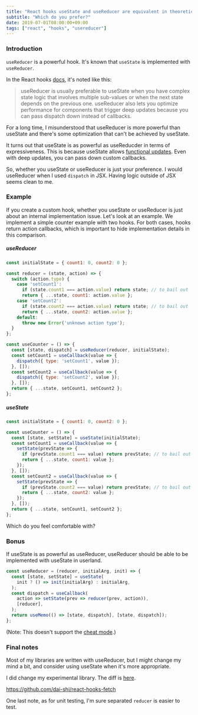 ```yaml
---
title: "React hooks useState and useReducer are equivalent in theoretical expressiveness"
subtitle: "Which do you prefer?"
date: 2019-07-01T08:00:00+09:00
tags: ["react", "hooks", "usereducer"]
---
```


### Introduction

`useReducer` is a powerful hook. It's known that
`useState` is implemented with `useReducer`.

In the React hooks [docs](https://reactjs.org/docs/hooks-reference.html#usereducer), it's noted like this:

> useReducer is usually preferable to useState when you have complex state logic that involves multiple sub-values or when the next state depends on the previous one. useReducer also lets you optimize performance for components that trigger deep updates because you can pass dispatch down instead of callbacks.

For a long time, I misunderstood that useReducer is more powerful than useState
and there's some optimization that can't be achieved by useState.

It turns out that useState is as powerful as useReducder in terms of expressiveness. This is because useState allows [functional updates](https://reactjs.org/docs/hooks-reference.html#functional-updates).
Even with deep updates, you can pass down custom callbacks.

So, whether you useState or useReducer is just your preference.
I would useReducer when I used `dispatch` in JSX. Having logic outside of
JSX seems clean to me.

### Example

If you create a custom hook, whether you useState or useReducer is
just about an internal implementation issue.
Let's look at an example. We implement a simple counter example
with two hooks. For both cases, hooks return action callbacks,
which is important to hide implementation details in this comparison.

##### useReducer

```javascript
const initialState = { count1: 0, count2: 0 };

const reducer = (state, action) => {
  switch (action.type) {
    case 'setCount1':
      if (state.count1 === action.value) return state; // to bail out
      return { ...state, count1: action.value };
    case 'setCount2':
      if (state.count2 === action.value) return state; // to bail out
      return { ...state, count2: action.value };
    default:
      throw new Error('unknown action type');
  }
};

const useCounter = () => {
  const [state, dispatch] = useReducer(reducer, initialState);
  const setCount1 = useCallback(value => {
    dispatch({ type: 'setCount1', value });
  }, []);
  const setCount2 = useCallback(value => {
    dispatch({ type: 'setCount2', value });
  }, []);
  return { ...state, setCount1, setCount2 };
};
```

##### useState

```javascript
const initialState = { count1: 0, count2: 0 };

const useCounter = () => {
  const [state, setState] = useState(initialState);
  const setCount1 = useCallback(value => {
    setState(prevState => {
      if (prevState.count1 === value) return prevState; // to bail out
      return { ...state, count1: value };
    });
  }, []);
  const setCount2 = useCallback(value => {
    setState(prevState => {
      if (prevState.count2 === value) return prevState; // to bail out
      return { ...state, count2: value };
    });
  }, []);
  return { ...state, setCount1, setCount2 };
};
```

Which do you feel comfortable with?

### Bonus

If useState is as powerful as useReducer, useReducer
should be able to be implemented with useState in userland.

```javascript
const useReducer = (reducer, initialArg, init) => {
  const [state, setState] = useState(
    init ? () => init(initialArg) : initialArg,
  );
  const dispatch = useCallback(
    action => setState(prev => reducer(prev, action)),
    [reducer],
  );
  return useMemo(() => [state, dispatch], [state, dispatch]);
};
```

(Note: This doesn't support the [cheat mode](https://overreacted.io/a-complete-guide-to-useeffect/#why-usereducer-is-the-cheat-mode-of-hooks).)

### Final notes

Most of my libraries are written with useReducer,
but I might change my mind a bit, and consider using
useState when it's more appropriate.

I did change my experimental library. The diff is [here](https://github.com/dai-shi/react-hooks-fetch/commit/b20ff29acab2ad2040a5bd6b547d39a43366a868).

<https://github.com/dai-shi/react-hooks-fetch>

One last note, as for unit testing, I'm sure separated `reducer` is easier to test.

